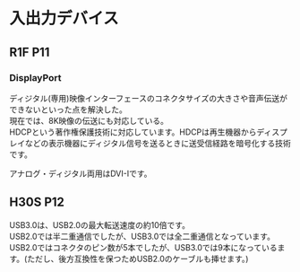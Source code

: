 # 入出力デバイス
## R1F P11
### DisplayPort
ディジタル(専用)映像インターフェースのコネクタサイズの大きさや音声伝送ができないといった点を解決した。  
現在では、8K映像の伝送にも対応している。  
HDCPという著作権保護技術に対応しています。HDCPは再生機器からディスプレイなどの表示機器にディジタル信号を送るときに送受信経路を暗号化する技術です。  
  
アナログ・ディジタル両用はDVI-Iです。

## H30S P12
USB3.0は、USB2.0の最大転送速度の約10倍です。  
USB2.0では半二重通信でしたが、USB3.0では全二重通信となっています。  
USB2.0ではコネクタのピン数が5本でしたが、USB3.0では9本になっているます。(ただし、後方互換性を保つためUSB2.0のケーブルも挿せます。)
